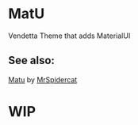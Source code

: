 # MatU
Vendetta Theme that adds MaterialUI

## See also: 
[Matu](https://github.com/MrSpidercat/Matu) by [MrSpidercat](https://github.com/MrSpidercat)

# WIP
